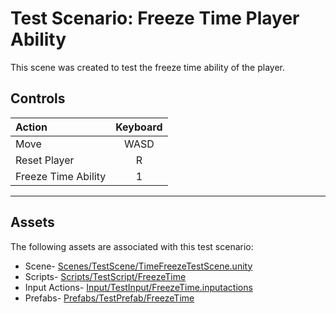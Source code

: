 # Test Scenario: Freeze Time Player Ability

This scene was created to test the freeze time ability of the player. 

## Controls
|Action | Keyboard |
|:-|:-:|
| Move | WASD |
| Reset Player | R |
| Freeze Time Ability | 1 |

--- 
## Assets
The following assets are associated with this test scenario:
- Scene- [Scenes/TestScene/TimeFreezeTestScene.unity](../../../Scenes/TestScene/)
- Scripts- [Scripts/TestScript/FreezeTime](.)
- Input Actions- [Input/TestInput/FreezeTime.inputactions](../../../Input/TestInput)
- Prefabs- [Prefabs/TestPrefab/FreezeTime](../../../Prefabs/TestPrefab/FreezeTime)